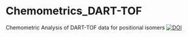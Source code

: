 # Chemometrics_DART-TOF
Chemometric Analysis of DART-TOF data for positional isomers
<a href="https://zenodo.org/badge/latestdoi/416916524"><img src="https://zenodo.org/badge/416916524.svg" alt="DOI"></a>

